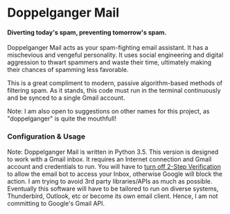 # Doppelganger Mail
#### Diverting today's spam, preventing tomorrow's spam.

Doppelganger Mail acts as your spam-fighting email assistant. It has a mischevious and vengeful personality. It uses social engineering and digital aggression to thwart spammers and waste their time, ultimately making their chances of spamming less favorable.

This is a great compliment to modern, passive algorithm-based methods of filtering spam. As it stands, this code must run in the terminal continuously and be synced to a single Gmail account.

Note: I am also open to suggestions on other names for this project, as "doppelganger" is quite the mouthfull! 

### Configuration & Usage

Note: Doppelganger Mail is written in Python 3.5. This version is designed to work with a Gmail inbox.
It requires an Internet connection and Gmail account and credentials to run. You will have to
[turn off 2-Step Verification](https://support.google.com/accounts/answer/1064203?hl=en) to allow the
email bot to access your Inbox, otherwise Google will block the action. I am trying to avoid 3rd party
libraries/APIs as much as possible. Eventually this software will have to be tailored to run on
diverse systems, Thunderbird, Outlook, etc or become its own email client. Hence, I am not committing to Google's Gmail API.




